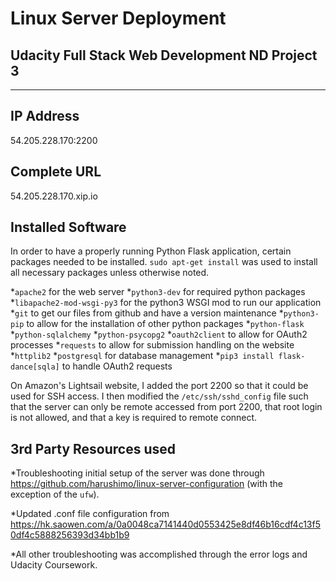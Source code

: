 # Linux Server Deployment
## Udacity Full Stack Web Development ND Project 3

___________________________________________

## IP Address 

54.205.228.170:2200

## Complete URL

54.205.228.170.xip.io

## Installed Software

In order to have a properly running Python Flask application, certain packages needed to be installed. `sudo apt-get install` was used to install all necessary packages unless otherwise noted.

*`apache2` for the web server
*`python3-dev` for required python packages
*`libapache2-mod-wsgi-py3` for the python3 WSGI mod to run our application
*`git` to get our files from github and have a version maintenance
*`python3-pip` to allow for the installation of other python packages
*`python-flask`
*`python-sqlalchemy` 
*`python-psycopg2`
*`oauth2client` to allow for OAuth2 processes
*`requests` to allow for submission handling on the website
*`httplib2`
*`postgresql` for database management
*`pip3 install flask-dance[sqla]` to handle OAuth2 requests

On Amazon's Lightsail website, I added the port 2200 so that it could be used for SSH access. I then modified the `/etc/ssh/sshd_config` file such that the server can only be remote accessed from port 2200, that root login is not allowed, and that a key is required to remote connect.

## 3rd Party Resources used

*Troubleshooting initial setup of the server was done through https://github.com/harushimo/linux-server-configuration (with the exception of the `ufw`).

*Updated .conf file configuration from https://hk.saowen.com/a/0a0048ca7141440d0553425e8df46b16cdf4c13f50df4c5888256393d34bb1b9

*All other troubleshooting was accomplished through the error logs and Udacity Coursework.

